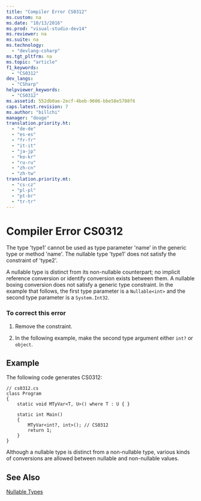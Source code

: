 ```yaml
---
title: "Compiler Error CS0312"
ms.custom: na
ms.date: "10/13/2016"
ms.prod: "visual-studio-dev14"
ms.reviewer: na
ms.suite: na
ms.technology: 
  - "devlang-csharp"
ms.tgt_pltfrm: na
ms.topic: "article"
f1_keywords: 
  - "CS0312"
dev_langs: 
  - "CSharp"
helpviewer_keywords: 
  - "CS0312"
ms.assetid: 552db0ae-2ecf-4beb-9606-bbe58e5708f6
caps.latest.revision: 7
ms.author: "billchi"
manager: "douge"
translation.priority.ht: 
  - "de-de"
  - "es-es"
  - "fr-fr"
  - "it-it"
  - "ja-jp"
  - "ko-kr"
  - "ru-ru"
  - "zh-cn"
  - "zh-tw"
translation.priority.mt: 
  - "cs-cz"
  - "pl-pl"
  - "pt-br"
  - "tr-tr"
---
```

# Compiler Error CS0312
The type 'type1' cannot be used as type parameter 'name' in the generic type or method 'name'. The nullable type 'type1' does not satisfy the constraint of 'type2'.  
  
 A nullable type is distinct from its non-nullable counterpart; no implicit reference conversion or identify conversion exists between them. A nullable boxing conversion does not satisfy a generic type constraint. In the example that follows, the first type parameter is a `Nullable<int>` and the second type parameter is a `System.Int32`.  
  
### To correct this error  
  
1.  Remove the constraint.  
  
2.  In the following example, make the second type argument either `int?` or `object`.  
  
## Example  
 The following code generates CS0312:  
  
```  
// cs0312.cs  
class Program  
{  
    static void MTyVar<T, U>() where T : U { }  
  
    static int Main()  
    {  
        MTyVar<int?, int>(); // CS0312  
        return 1;  
    }  
}  
```  
  
 Although a nullable type is distinct from a non-nullable type, various kinds of conversions are allowed between nullable and non-nullable values.  
  
## See Also  
 [Nullable Types](../Topic/Nullable%20Types%20\(C%23%20Programming%20Guide\).md)